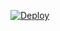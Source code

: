

[![Deploy](https://www.herokucdn.com/deploy/button.svg)](https://heroku.com/deploy?template=https://github.com/TMLANA/cdddd)

